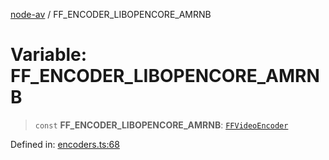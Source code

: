 [node-av](../globals.md) / FF\_ENCODER\_LIBOPENCORE\_AMRNB

# Variable: FF\_ENCODER\_LIBOPENCORE\_AMRNB

> `const` **FF\_ENCODER\_LIBOPENCORE\_AMRNB**: [`FFVideoEncoder`](../type-aliases/FFVideoEncoder.md)

Defined in: [encoders.ts:68](https://github.com/seydx/av/blob/f8631fc881b394300b1479f511d55cf1c370a87f/src/constants/encoders.ts#L68)
